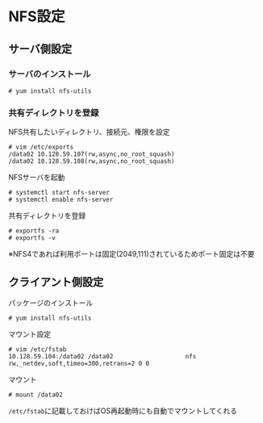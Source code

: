 # NFS設定

## サーバ側設定
### サーバのインストール

```
# yum install nfs-utils
```

### 共有ディレクトリを登録  
NFS共有したいディレクトリ、接続元、権限を設定  

```
# vim /etc/exports
/data02 10.128.59.107(rw,async,no_root_squash)
/data02 10.128.59.108(rw,async,no_root_squash)
```

NFSサーバを起動  

```
# systemctl start nfs-server
# systemctl enable nfs-server
```

共有ディレクトリを登録  

```
# exportfs -ra
# exportfs -v
```

※NFS4であれば利用ポートは固定(2049,111)されているためポート固定は不要  

## クライアント側設定
パッケージのインストール  

```
# yum install nfs-utils
```

マウント設定  

```
# vim /etc/fstab
10.128.59.104:/data02 /data02                    nfs     rw,_netdev,soft,timeo=300,retrans=2 0 0
```

マウント  

```
# mount /data02
```

`/etc/fstab`に記載しておけばOS再起動時にも自動でマウントしてくれる  
